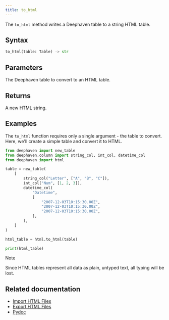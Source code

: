 ```yaml
---
title: to_html
---
```


The `to_html` method writes a Deephaven table to a string HTML table.

## Syntax

```python syntax
to_html(table: Table) -> str
```

## Parameters

<ParamTable>
<Param name="table" type="Table">

The Deephaven table to convert to an HTML table.

</Param>
</ParamTable>

## Returns

A new HTML string.

## Examples

The `to_html` function requires only a single argument - the table to convert. Here, we'll create a simple table and convert it to HTML.

```python order=:log,table
from deephaven import new_table
from deephaven.column import string_col, int_col, datetime_col
from deephaven import html

table = new_table(
    [
        string_col("Letter", ["A", "B", "C"]),
        int_col("Num", [1, 2, 3]),
        datetime_col(
            "Datetime",
            [
                "2007-12-03T10:15:30.00Z",
                "2007-12-03T10:15:30.00Z",
                "2007-12-03T10:15:30.00Z",
            ],
        ),
    ]
)

html_table = html.to_html(table)

print(html_table)
```

> [!NOTE]
> Since HTML tables represent all data as plain, untyped text, all typing will be lost.

## Related documentation

- [Import HTML Files](../../../how-to-guides/data-import-export/html-import.md)
- [Export HTML Files](../../../how-to-guides/data-import-export/html-export.md)
- [Pydoc](/core/pydoc/code/deephaven.html.html)
